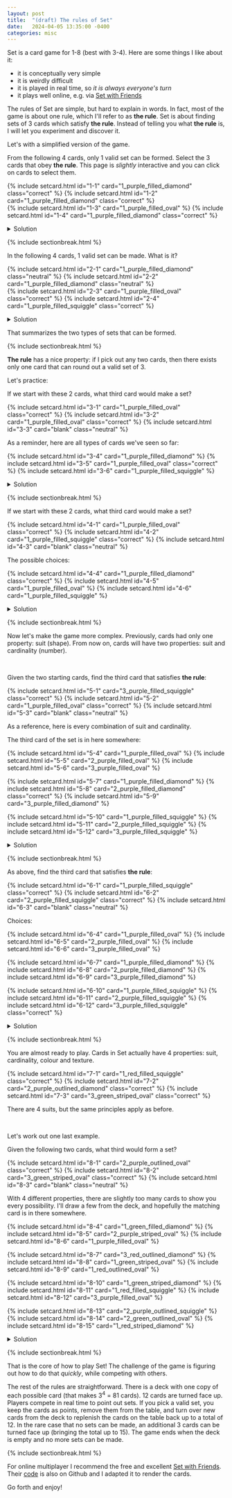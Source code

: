 ```yaml
---
layout: post
title:  "(draft) The rules of Set"
date:   2024-04-05 13:35:00 -0400
categories: misc
---
```


<!-- TODO: make the cards look nicer -->

Set is a card game for 1-8 (best with 3-4).
Here are some things I like about it:

- it is conceptually very simple
- it is weirdly difficult
- it is played in real time, so _it is always everyone's turn_
- it plays well online, e.g. via [Set with Friends](https://setwithfriends.com/)

The rules of Set are simple, but hard to explain in words.
In fact, most of the game is about one rule, which I'll refer to as **the rule**.
Set is about finding sets of 3 cards which satisfy **the rule**.
Instead of telling you what **the rule** is, I will let you experiment and discover it.

Let's with a simplified version of the game.

From the following 4 cards, only 1 valid set can be formed.
Select the 3 cards that obey **the rule**.
This page is _slightly_ interactive and you can click on cards to select them.

<form>
{% include setcard.html id="1-1" card="1_purple_filled_diamond" class="correct" %}
{% include setcard.html id="1-2" card="1_purple_filled_diamond" class="correct" %}
<br>
{% include setcard.html id="1-3" card="1_purple_filled_oval" %}
{% include setcard.html id="1-4" card="1_purple_filled_diamond" class="correct" %}
</form>

<details>
<summary>Solution</summary>
<p>The 3 matching cards make a set.</p>
</details>

{% include sectionbreak.html %}

In the following 4 cards, 1 valid set can be made.
What is it?

<form>
{% include setcard.html id="2-1" card="1_purple_filled_diamond" class="neutral" %}
{% include setcard.html id="2-2" card="1_purple_filled_diamond" class="neutral" %}
<br>
{% include setcard.html id="2-3" card="1_purple_filled_oval" class="correct" %}
{% include setcard.html id="2-4" card="1_purple_filled_squiggle" class="correct" %}
</form>

<details>
<summary>Solution</summary>
<p>The 3 distinct cards make a set.</p>
</details>

That summarizes the two types of sets that can be formed.

{% include sectionbreak.html %}

**The rule** has a nice property: if I pick out any two cards, then there exists only one card that can round out a valid set of 3.

Let's practice:

If we start with these 2 cards, what third card would make a set?

<form>
{% include setcard.html id="3-1" card="1_purple_filled_oval" class="correct" %}
{% include setcard.html id="3-2" card="1_purple_filled_oval" class="correct" %}
{% include setcard.html id="3-3" card="blank" class="neutral" %}
</form>

As a reminder, here are all types of cards we've seen so far:

<form>
{% include setcard.html id="3-4" card="1_purple_filled_diamond" %}
{% include setcard.html id="3-5" card="1_purple_filled_oval" class="correct" %}
{% include setcard.html id="3-6" card="1_purple_filled_squiggle" %}
</form>

<details>
<summary>Solution</summary>
<p>A third oval would make a set.</p>
</details>

{% include sectionbreak.html %}

If we start with these 2 cards, what third card would make a set?

<form>
{% include setcard.html id="4-1" card="1_purple_filled_oval" class="correct" %}
{% include setcard.html id="4-2" card="1_purple_filled_squiggle" class="correct" %}
{% include setcard.html id="4-3" card="blank" class="neutral" %}
</form>

The possible choices:

<form>
{% include setcard.html id="4-4" card="1_purple_filled_diamond" class="correct" %}
{% include setcard.html id="4-5" card="1_purple_filled_oval" %}
{% include setcard.html id="4-6" card="1_purple_filled_squiggle" %}
</form>

<details>
<summary>Solution</summary>
<p>A diamond would make a set.</p>
</details>

{% include sectionbreak.html %}

Now let's make the game more complex.
Previously, cards had only one property: suit (shape).
From now on, cards will have two properties: suit and cardinality (number).

<br>

Given the two starting cards, find the third card that satisfies **the rule**:

<form>
{% include setcard.html id="5-1" card="3_purple_filled_squiggle" class="correct" %}
{% include setcard.html id="5-2" card="1_purple_filled_oval" class="correct" %}
{% include setcard.html id="5-3" card="blank" class="neutral" %}
</form>

As a reference, here is every combination of suit and cardinality.

The third card of the set is in here somewhere:

<form>
{% include setcard.html id="5-4" card="1_purple_filled_oval" %}
{% include setcard.html id="5-5" card="2_purple_filled_oval" %}
{% include setcard.html id="5-6" card="3_purple_filled_oval" %}

{% include setcard.html id="5-7" card="1_purple_filled_diamond" %}
{% include setcard.html id="5-8" card="2_purple_filled_diamond" class="correct" %}
{% include setcard.html id="5-9" card="3_purple_filled_diamond" %}

{% include setcard.html id="5-10" card="1_purple_filled_squiggle" %}
{% include setcard.html id="5-11" card="2_purple_filled_squiggle" %}
{% include setcard.html id="5-12" card="3_purple_filled_squiggle" %}
</form>

<details>
<summary>Solution</summary>
<p>The 2 of diamonds would make a set.</p>
</details>

{% include sectionbreak.html %}

As above, find the third card that satisfies **the rule**:

<form>
{% include setcard.html id="6-1" card="1_purple_filled_squiggle" class="correct" %}
{% include setcard.html id="6-2" card="2_purple_filled_squiggle" class="correct" %}
{% include setcard.html id="6-3" card="blank" class="neutral" %}
</form>

Choices:

<form>
{% include setcard.html id="6-4" card="1_purple_filled_oval" %}
{% include setcard.html id="6-5" card="2_purple_filled_oval" %}
{% include setcard.html id="6-6" card="3_purple_filled_oval" %}

{% include setcard.html id="6-7" card="1_purple_filled_diamond" %}
{% include setcard.html id="6-8" card="2_purple_filled_diamond" %}
{% include setcard.html id="6-9" card="3_purple_filled_diamond" %}

{% include setcard.html id="6-10" card="1_purple_filled_squiggle" %}
{% include setcard.html id="6-11" card="2_purple_filled_squiggle" %}
{% include setcard.html id="6-12" card="3_purple_filled_squiggle" class="correct" %}
</form>

<details>
<summary>Solution</summary>
<p>The 3 of squiggle would make a set.</p>

<p>Notice how everything matches for suit, but everything is distinct in number.
Going that other way (all the same number but all different suits) would have worked as well.</p>
</details>

{% include sectionbreak.html %}

You are almost ready to play.
Cards in Set actually have 4 properties: suit, cardinality, colour and texture.
<!-- TODO: are these the correct set names (and value names)? -->

<form>
{% include setcard.html id="7-1" card="1_red_filled_squiggle" class="correct" %}
{% include setcard.html id="7-2" card="2_purple_outlined_diamond" class="correct" %}
{% include setcard.html id="7-3" card="3_green_striped_oval" class="correct" %}
</form>

There are 4 suits, but the same principles apply as before.

<br>

Let's work out one last example.

Given the following two cards, what third would form a set?

<form>
{% include setcard.html id="8-1" card="2_purple_outlined_oval" class="correct" %}
{% include setcard.html id="8-2" card="3_green_striped_oval" class="correct" %}
{% include setcard.html id="8-3" card="blank" class="neutral" %}
</form>

With 4 different properties, there are slightly too many cards to show you every possibility.
I'll draw a few from the deck, and hopefully the matching card is in there somewhere.

<form>
{% include setcard.html id="8-4" card="1_green_filled_diamond" %}
{% include setcard.html id="8-5" card="2_purple_striped_oval" %}
{% include setcard.html id="8-6" card="1_purple_filled_oval" %}

{% include setcard.html id="8-7" card="3_red_outlined_diamond" %}
{% include setcard.html id="8-8" card="1_green_striped_oval" %}
{% include setcard.html id="8-9" card="1_red_outlined_oval" %}

{% include setcard.html id="8-10" card="1_green_striped_diamond" %}
{% include setcard.html id="8-11" card="1_red_filled_squiggle" %}
{% include setcard.html id="8-12" card="3_purple_filled_oval" %}

{% include setcard.html id="8-13" card="2_purple_outlined_squiggle" %}
{% include setcard.html id="8-14" card="2_green_outlined_oval" %}
{% include setcard.html id="8-15" card="1_red_striped_diamond" %}
</form>

<details>
<summary>Solution</summary>

{% include setcard.html id="8-16" card="1_red_filled_oval" class="correct" %}

<p>Oops!
Looks like the matching card was still in the deck.
It was the red, solid-filled ace of ovals.
</p>

<p>
If this seems uncertain, we can verify the answer.
Looking at the starting two cards, we can work through the properties one-by-one.
</p>

<ul>
<li><b>Suit:</b> the two starting cards are both ovals.</li>
<li><b>Cardinality:</b> the two starting cards have different cardinalities (2 and 3).
The third card must have a cardinality of 1.</li>
<li><b>Colour:</b> the two starting cards have different colours (purple and green).
The third card must be red.</li>
<li><b>Texture:</b> the two starting cards have different textures (empty outline and striped).
The third card must have a solid fill texture.</li>
</ul>

<p>Therefore, we know that the the matching card will be the <b>red, solid-filled, ace of ovals.</b></p>
</details>

{% include sectionbreak.html %}

That is the core of how to play Set!
The challenge of the game is figuring out how to do that _quickly_, while competing with others.

The rest of the rules are straightforward.
There is a deck with one copy of each possible card (that makes 3<sup>4</sup> = 81 cards).
12 cards are turned face up.
Players compete in real time to point out sets.
If you pick a valid set, you keep the cards as points, remove them from the table, and turn over new cards from the deck to replenish the cards on the table back up to a total of 12.
In the rare case that no sets can be made, an additional 3 cards can be turned face up (bringing the total up to 15).
The game ends when the deck is empty and no more sets can be made.

{% include sectionbreak.html %}

For online multiplayer I recommend the free and excellent [Set with Friends](https://setwithfriends.com).
Their [code](https://github.com/ekzhang/setwithfriends) is also on Github and I adapted it to render the cards.

Go forth and enjoy!
